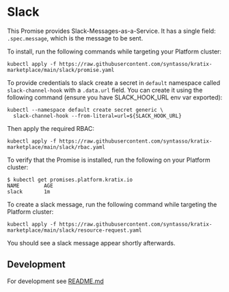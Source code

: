 # Slack

This Promise provides Slack-Messages-as-a-Service. It has a single field: `.spec.message`, which is the message to be sent.

To install, run the following commands while targeting your Platform cluster:
```
kubectl apply -f https://raw.githubusercontent.com/syntasso/kratix-marketplace/main/slack/promise.yaml
```

To provide credentials to slack create a secret in `default` namespace called
`slack-channel-hook` with a `.data.url` field. You can create it using
the following command (ensure you have SLACK_HOOK_URL env var exported):
```
kubectl --namespace default create secret generic \
  slack-channel-hook --from-literal=url=${SLACK_HOOK_URL}
```

Then apply the required RBAC:
```
kubectl apply -f https://raw.githubusercontent.com/syntasso/kratix-marketplace/main/slack/rbac.yaml
```

To verify that the Promise is installed, run the following on your Platform cluster:
```
$ kubectl get promises.platform.kratix.io
NAME        AGE
slack       1m
```

To create a slack message, run the following command while targeting the Platform cluster:
```
kubectl apply -f https://raw.githubusercontent.com/syntasso/kratix-marketplace/main/slack/resource-request.yaml
```

You should see a slack message appear shortly afterwards.

## Development

For development see [README.md](./internal/README.md)
